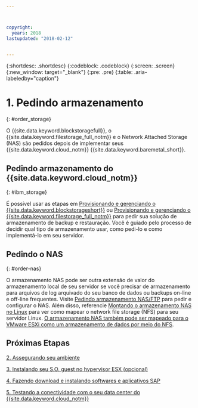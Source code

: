 ```yaml
---



copyright:
  years: 2018
lastupdated: "2018-02-12"


---
```


{:shortdesc: .shortdesc}
{:codeblock: .codeblock}
{:screen: .screen}
{:new_window: target="_blank"}
{:pre: .pre}
{:table: .aria-labeledby="caption"}

# 1. Pedindo armazenamento
{: #order_storage}

O {{site.data.keyword.blockstoragefull}}, o {{site.data.keyword.filestorage_full_notm}} e o Network Attached Storage (NAS) são pedidos depois de implementar seus {{site.data.keyword.cloud_notm}} {{site.data.keyword.baremetal_short}}. 

## Pedindo armazenamento do {{site.data.keyword.cloud_notm}}
{: #ibm_storage}

É possível usar as etapas em [Provisionando e gerenciando o {{site.data.keyword.blockstorageshort}}](https://console.bluemix.net/docs/infrastructure/BlockStorage/provisioning-block_storage.html#provisioning-and-managing-block-storage) ou [Provisionando e gerenciando o {{site.data.keyword.filestorage_full_notm}}](https://console.bluemix.net/docs/infrastructure/FileStorage/provisioning-file-storage.html#provisioning-and-managing-ibm-file-storage-for-ibm-cloud) para pedir sua solução de armazenamento de backup e restauração. Você é guiado pelo processo de decidir qual tipo de armazenamento usar, como pedi-lo e como implementá-lo em seu servidor.

## Pedindo o NAS
{: #order-nas}

O armazenamento NAS pode ser outra extensão de valor do armazenamento local de seu servidor se você precisar de armazenamento para arquivos de log arquivado do seu banco de dados ou backups on-line e off-line frequentes. Visite [Pedindo armazenamento NAS/FTP](https://console.bluemix.net/docs/infrastructure/network-attached-storage/index.html#ordering-nas-ftp-storage) para pedir e configurar o NAS. Além disso, referencie [Montando o armazenamento NAS no Linux](https://console.bluemix.net/docs/infrastructure/network-attached-storage/mount-nas-storage-linux.html#mounting-nas-storage-in-linux) para ver como mapear o network file storage (NFS) para seu servidor Linux. [O armazenamento NAS também pode ser mapeado para o VMware ESXi como um armazenamento de dados por meio do NFS](https://console.bluemix.net/docs/infrastructure/network-attached-storage/connect-nas-storage-windows.html#connecting-to-nas-storage-in-windows).

## Próximas Etapas

  [2. Assegurando seu ambiente](/docs/infrastructure/sap-hana/hana-secure-environment.html)

  [3. Instalando seu S.O. guest no hypervisor ESX (opcional)](/docs/infrastructure/sap-hana/hana-installing-guest-operating-system-VMware-deployments.html)

  [4. Fazendo download e instalando softwares e aplicativos SAP](/docs/infrastructure/sap-hana/hana-installing-SAP-landscape.html)
  
  [5. Testando a conectividade com o seu data center do {{site.data.keyword.cloud_notm}}](/docs/infrastructure/sap-hana/hana-testing-connectivity.html)

